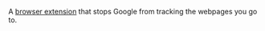 A [browser extension](http://disconnect.me/google) that stops Google from
tracking the webpages you go to.
